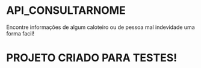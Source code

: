 # API_CONSULTARNOME
Encontre informações de algum caloteiro ou de pessoa mal indevidade uma forma facil!

# PROJETO CRIADO PARA TESTES!
